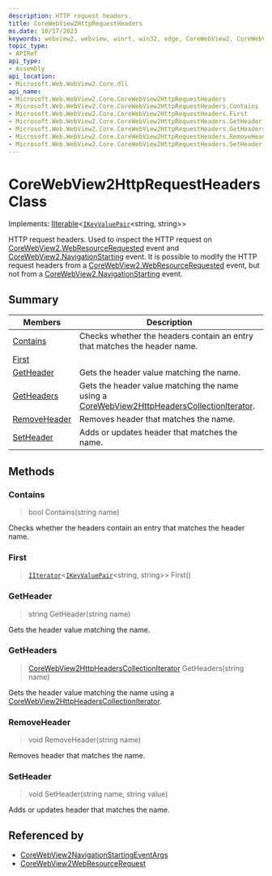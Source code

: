 ```yaml
---
description: HTTP request headers.
title: CoreWebView2HttpRequestHeaders
ms.date: 10/17/2023
keywords: webview2, webview, winrt, win32, edge, CoreWebView2, CoreWebView2Controller, browser control, edge html, CoreWebView2HttpRequestHeaders
topic_type:
- APIRef
api_type:
- Assembly
api_location:
- Microsoft.Web.WebView2.Core.dll
api_name:
- Microsoft.Web.WebView2.Core.CoreWebView2HttpRequestHeaders
- Microsoft.Web.WebView2.Core.CoreWebView2HttpRequestHeaders.Contains
- Microsoft.Web.WebView2.Core.CoreWebView2HttpRequestHeaders.First
- Microsoft.Web.WebView2.Core.CoreWebView2HttpRequestHeaders.GetHeader
- Microsoft.Web.WebView2.Core.CoreWebView2HttpRequestHeaders.GetHeaders
- Microsoft.Web.WebView2.Core.CoreWebView2HttpRequestHeaders.RemoveHeader
- Microsoft.Web.WebView2.Core.CoreWebView2HttpRequestHeaders.SetHeader
---
```


# CoreWebView2HttpRequestHeaders Class

Implements: [IIterable](/uwp/api/Windows.Foundation.Collections.IIterable-1)&lt;[`IKeyValuePair`](/uwp/api/Windows.Foundation.Collections.IKeyValuePair-2)&lt;string, string&gt;&gt;

HTTP request headers.
Used to inspect the HTTP request on [CoreWebView2.WebResourceRequested](corewebview2.md#webresourcerequested) event and [CoreWebView2.NavigationStarting](corewebview2.md#navigationstarting) event. It is possible to modify the HTTP request headers from a [CoreWebView2.WebResourceRequested](corewebview2.md#webresourcerequested) event, but not from a [CoreWebView2.NavigationStarting](corewebview2.md#navigationstarting) event.

## Summary

Members|Description
--|--
[Contains](#contains) | Checks whether the headers contain an entry that matches the header name.
[First](#first) | 
[GetHeader](#getheader) | Gets the header value matching the name.
[GetHeaders](#getheaders) | Gets the header value matching the name using a [CoreWebView2HttpHeadersCollectionIterator](corewebview2httpheaderscollectioniterator.md).
[RemoveHeader](#removeheader) | Removes header that matches the name.
[SetHeader](#setheader) | Adds or updates header that matches the name.



## Methods

### Contains

> bool Contains(string name)

Checks whether the headers contain an entry that matches the header name.



### First

> [`IIterator`](/uwp/api/Windows.Foundation.Collections.IIterator-1)&lt;[`IKeyValuePair`](/uwp/api/Windows.Foundation.Collections.IKeyValuePair-2)&lt;string, string&gt;&gt; First()



### GetHeader

> string GetHeader(string name)

Gets the header value matching the name.



### GetHeaders

> [CoreWebView2HttpHeadersCollectionIterator](corewebview2httpheaderscollectioniterator.md) GetHeaders(string name)

Gets the header value matching the name using a [CoreWebView2HttpHeadersCollectionIterator](corewebview2httpheaderscollectioniterator.md).



### RemoveHeader

> void RemoveHeader(string name)

Removes header that matches the name.



### SetHeader

> void SetHeader(string name, string value)

Adds or updates header that matches the name.






## Referenced by

- [CoreWebView2NavigationStartingEventArgs](corewebview2navigationstartingeventargs.md)
- [CoreWebView2WebResourceRequest](corewebview2webresourcerequest.md)
